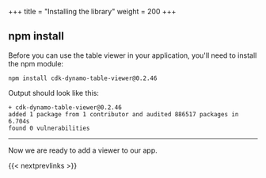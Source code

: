+++
title = "Installing the library"
weight = 200
+++

## npm install

Before you can use the table viewer in your application, you'll need to install
the npm module:

```
npm install cdk-dynamo-table-viewer@0.2.46
```

Output should look like this:

```
+ cdk-dynamo-table-viewer@0.2.46
added 1 package from 1 contributor and audited 886517 packages in 6.704s
found 0 vulnerabilities
```

----

Now we are ready to add a viewer to our app.

{{< nextprevlinks >}}